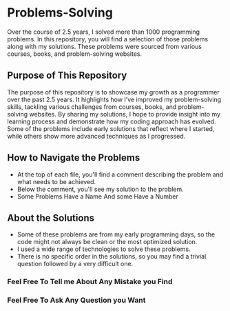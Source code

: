 # Problems-Solving
Over the course of 2.5 years, I solved more than 1000 programming problems. In this repository, you will find a selection of those problems along with my solutions. These problems were sourced from various courses, books, and problem-solving websites.

## Purpose of This Repository
The purpose of this repository is to showcase my growth as a programmer over the past 2.5 years. It highlights how I’ve improved my problem-solving skills, tackling various challenges from courses, books, and problem-solving websites. By sharing my solutions, I hope to provide insight into my learning process and demonstrate how my coding approach has evolved. Some of the problems include early solutions that reflect where I started, while others show more advanced techniques as I progressed.

## How to Navigate the Problems
- At the top of each file, you'll find a comment describing the problem and what needs to be achieved.
- Below the comment, you'll see my solution to the problem.
- Some Problems Have a Name And some Have a Number

## About the Solutions
- Some of these problems are from my early programming days, so the code might not always be clean or the most optimized solution.
- I used a wide range of technologies to solve these problems.
- There is no specific order in the solutions, so you may find a trivial question followed by a very difficult one.

### Feel Free To Tell me About Any Mistake you Find
### Feel Free To Ask Any Question  you Want
